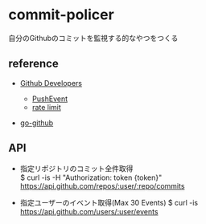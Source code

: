# commit-policer

自分のGithubのコミットを監視する的なやつをつくる

## reference

* [Github Developers](https://developer.github.com/v3/)
    * [PushEvent](https://developer.github.com/v3/activity/events/types/#pushevent)
    * [rate limit](https://developer.github.com/v3/#rate-limiting)

* [go-github](https://github.com/google/go-github)


## API

* 指定リポジトリのコミット全件取得  
$ curl -is -H "Authorization: token {token}" https://api.github.com/repos/:user/:repo/commits

* 指定ユーザーのイベント取得(Max 30 Events)
$ curl -is https://api.github.com/users/:user/events
